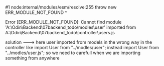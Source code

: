 #1 node:internal/modules/esm/resolve:255
throw new ERR_MODULE_NOT_FOUND
^

Error [ERR_MODULE_NOT_FOUND]: Cannot find module 'A:\Odin\Backend\07backend_todo\modles\user' imported from
A:\Odin\Backend\07backend_todo\controller\users.js

solution --->
here user imported from models in the wrong way in the controller
like import User from "../modles/user";
instead
import User from "../modles/user.js";
so we need to carefull when we are importing something from anywhere
